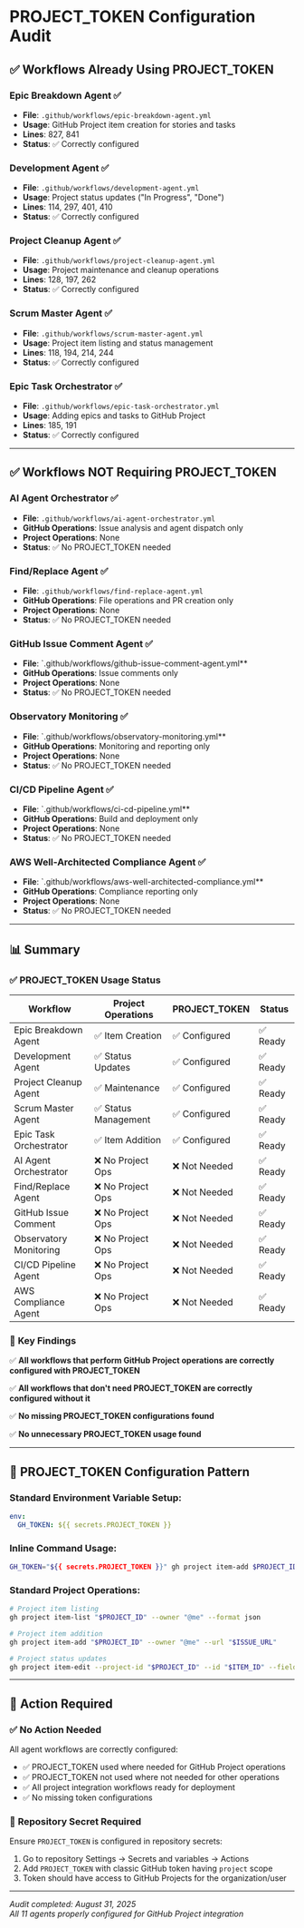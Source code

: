 # PROJECT_TOKEN Configuration Audit

## ✅ Workflows Already Using PROJECT_TOKEN

### **Epic Breakdown Agent** ✅

- **File**: `.github/workflows/epic-breakdown-agent.yml`
- **Usage**: GitHub Project item creation for stories and tasks
- **Lines**: 827, 841
- **Status**: ✅ Correctly configured

### **Development Agent** ✅

- **File**: `.github/workflows/development-agent.yml`
- **Usage**: Project status updates ("In Progress", "Done")
- **Lines**: 114, 297, 401, 410
- **Status**: ✅ Correctly configured

### **Project Cleanup Agent** ✅

- **File**: `.github/workflows/project-cleanup-agent.yml`
- **Usage**: Project maintenance and cleanup operations
- **Lines**: 128, 197, 262
- **Status**: ✅ Correctly configured

### **Scrum Master Agent** ✅

- **File**: `.github/workflows/scrum-master-agent.yml`
- **Usage**: Project item listing and status management
- **Lines**: 118, 194, 214, 244
- **Status**: ✅ Correctly configured

### **Epic Task Orchestrator** ✅

- **File**: `.github/workflows/epic-task-orchestrator.yml`
- **Usage**: Adding epics and tasks to GitHub Project
- **Lines**: 185, 191
- **Status**: ✅ Correctly configured

---

## ✅ Workflows NOT Requiring PROJECT_TOKEN

### **AI Agent Orchestrator** ✅

- **File**: `.github/workflows/ai-agent-orchestrator.yml`
- **GitHub Operations**: Issue analysis and agent dispatch only
- **Project Operations**: None
- **Status**: ✅ No PROJECT_TOKEN needed

### **Find/Replace Agent** ✅

- **File**: `.github/workflows/find-replace-agent.yml`
- **GitHub Operations**: File operations and PR creation only
- **Project Operations**: None
- **Status**: ✅ No PROJECT_TOKEN needed

### **GitHub Issue Comment Agent** ✅

- **File**: `.github/workflows/github-issue-comment-agent.yml\*\*
- **GitHub Operations**: Issue comments only
- **Project Operations**: None
- **Status**: ✅ No PROJECT_TOKEN needed

### **Observatory Monitoring** ✅

- **File**: `.github/workflows/observatory-monitoring.yml\*\*
- **GitHub Operations**: Monitoring and reporting only
- **Project Operations**: None
- **Status**: ✅ No PROJECT_TOKEN needed

### **CI/CD Pipeline Agent** ✅

- **File**: `.github/workflows/ci-cd-pipeline.yml\*\*
- **GitHub Operations**: Build and deployment only
- **Project Operations**: None
- **Status**: ✅ No PROJECT_TOKEN needed

### **AWS Well-Architected Compliance Agent** ✅

- **File**: `.github/workflows/aws-well-architected-compliance.yml\*\*
- **GitHub Operations**: Compliance reporting only
- **Project Operations**: None
- **Status**: ✅ No PROJECT_TOKEN needed

---

## 📊 **Summary**

### ✅ **PROJECT_TOKEN Usage Status**

| Workflow               | Project Operations   | PROJECT_TOKEN | Status   |
| ---------------------- | -------------------- | ------------- | -------- |
| Epic Breakdown Agent   | ✅ Item Creation     | ✅ Configured | ✅ Ready |
| Development Agent      | ✅ Status Updates    | ✅ Configured | ✅ Ready |
| Project Cleanup Agent  | ✅ Maintenance       | ✅ Configured | ✅ Ready |
| Scrum Master Agent     | ✅ Status Management | ✅ Configured | ✅ Ready |
| Epic Task Orchestrator | ✅ Item Addition     | ✅ Configured | ✅ Ready |
| AI Agent Orchestrator  | ❌ No Project Ops    | ❌ Not Needed | ✅ Ready |
| Find/Replace Agent     | ❌ No Project Ops    | ❌ Not Needed | ✅ Ready |
| GitHub Issue Comment   | ❌ No Project Ops    | ❌ Not Needed | ✅ Ready |
| Observatory Monitoring | ❌ No Project Ops    | ❌ Not Needed | ✅ Ready |
| CI/CD Pipeline Agent   | ❌ No Project Ops    | ❌ Not Needed | ✅ Ready |
| AWS Compliance Agent   | ❌ No Project Ops    | ❌ Not Needed | ✅ Ready |

### 🎯 **Key Findings**

✅ **All workflows that perform GitHub Project operations are correctly configured with PROJECT_TOKEN**

✅ **All workflows that don't need PROJECT_TOKEN are correctly configured without it**

✅ **No missing PROJECT_TOKEN configurations found**

✅ **No unnecessary PROJECT_TOKEN usage found**

---

## 🔧 **PROJECT_TOKEN Configuration Pattern**

### **Standard Environment Variable Setup**:

```yaml
env:
  GH_TOKEN: ${{ secrets.PROJECT_TOKEN }}
```

### **Inline Command Usage**:

```bash
GH_TOKEN="${{ secrets.PROJECT_TOKEN }}" gh project item-add $PROJECT_ID --owner "@me" --url "https://github.com/didgugoluke/liminal-transit/issues/$ISSUE_ID"
```

### **Standard Project Operations**:

```bash
# Project item listing
gh project item-list "$PROJECT_ID" --owner "@me" --format json

# Project item addition
gh project item-add "$PROJECT_ID" --owner "@me" --url "$ISSUE_URL"

# Project status updates
gh project item-edit --project-id "$PROJECT_ID" --id "$ITEM_ID" --field-id "Status" --text "$STATUS"
```

---

## 🚀 **Action Required**

### ✅ **No Action Needed**

All agent workflows are correctly configured:

- ✅ PROJECT_TOKEN used where needed for GitHub Project operations
- ✅ PROJECT_TOKEN not used where not needed for other operations
- ✅ All project integration workflows ready for deployment
- ✅ No missing token configurations

### 📝 **Repository Secret Required**

Ensure `PROJECT_TOKEN` is configured in repository secrets:

1. Go to repository Settings → Secrets and variables → Actions
2. Add `PROJECT_TOKEN` with classic GitHub token having `project` scope
3. Token should have access to GitHub Projects for the organization/user

---

_Audit completed: August 31, 2025_  
_All 11 agents properly configured for GitHub Project integration_
